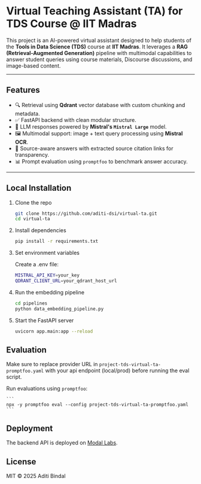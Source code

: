 # Virtual Teaching Assistant (TA) for TDS Course @ IIT Madras

This project is an AI-powered virtual assistant designed to help students of the **Tools in Data Science (TDS)** course at **IIT Madras**. It leverages a **RAG (Retrieval-Augmented Generation)** pipeline with multimodal capabilities to answer student queries using course materials, Discourse discussions, and image-based content.

---

## Features

- 🔍 Retrieval using **Qdrant** vector database with custom chunking and metadata.
- ✅ FastAPI backend with clean modular structure.
- 🧠 LLM responses powered by **Mistral's `Mistral Large`** model.
- 🖼️ Multimodal support: image + text query processing using **Mistral OCR**.
- 📎 Source-aware answers with extracted source citation links for transparency.
- 📊 Prompt evaluation using `promptfoo` to benchmark answer accuracy.

---

## Local Installation

1. Clone the repo
   ```bash
   git clone https://github.com/aditi-dsi/virtual-ta.git
   cd virtual-ta

2. Install dependencies

    ```bash
    pip install -r requirements.txt
    ```

3. Set environment variables

    Create a .env file:
    ```bash
    MISTRAL_API_KEY=your_key
    QDRANT_CLIENT_URL=your_qdrant_host_url
    ```

4. Run the embedding pipeline

    ```bash
    cd pipelines
    python data_embedding_pipeline.py
    ```

5. Start the FastAPI server
    ```bash
    uvicorn app.main:app --reload
    ```

## Evaluation
Make sure to replace provider URL in `project-tds-virtual-ta-promptfoo.yaml` with your api endpoint (local/prod) before running the eval script.

Run evaluations using `promptfoo`:

    ```
    npx -y promptfoo eval --config project-tds-virtual-ta-promptfoo.yaml
    ```

## Deployment

The backend API is deployed on [Modal Labs](https://modal.com/). 

## License
MIT © 2025 Aditi Bindal
